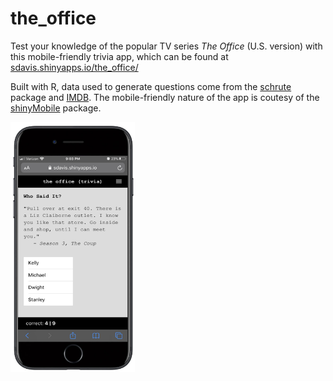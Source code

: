 # the_office
Test your knowledge of the popular TV series *The Office* (U.S. version) with this mobile-friendly trivia app, which can be found at  [sdavis.shinyapps.io/the_office/](sdavis.shinyapps.io/the_office/)

Built with R, data used to generate questions come from the [schrute](https://github.com/bradlindblad/schrute) package and [IMDB](https://www.imdb.com/). The mobile-friendly nature of the app is coutesy of the [shinyMobile](https://rinterface.github.io/shinyMobile/) package. 

<img src="https://github.com/scottyd22/the_office/blob/master/www/iphone.PNG" height="400">
